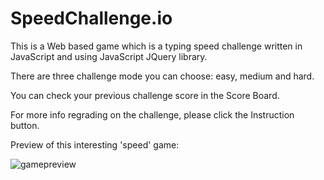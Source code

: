# SpeedChallenge.io
This is a Web based game which is a typing speed challenge written in JavaScript and using JavaScript JQuery library.

There are three challenge mode you can choose: easy, medium and hard.

You can check your previous challenge score in the Score Board.

For more info regrading on the challenge, please click the Instruction button.

Preview of this interesting 'speed' game:

![gamepreview](https://user-images.githubusercontent.com/31902939/48021093-b4405080-e105-11e8-88b6-88b5798482e7.jpg)
